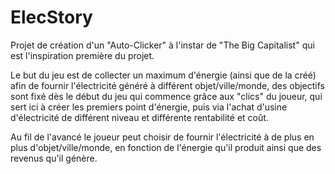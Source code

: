 # ElecStory
Projet de création d'un "Auto-Clicker" à l'instar de "The Big Capitalist" qui est l'inspiration première du projet.

Le but du jeu est de collecter un maximum d'énergie (ainsi que de la créé) afin de fournir l'électricité généré à différent objet/ville/monde, des objectifs sont fixé dès le début du jeu qui commence grâce aux "clics" du joueur, qui sert ici à créer les premiers point d'énergie, puis via l'achat d'usine d'électricité de différent niveau et différente rentabilité et coût.  

Au fil de l'avancé le joueur peut choisir de fournir l'électricité à de plus en plus d'objet/ville/monde, en fonction de l'énergie qu'il produit ainsi que des revenus qu'il génère.

